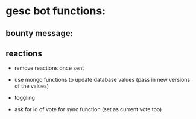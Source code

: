 # gesc bot functions:
## bounty message:
## reactions
- remove reactions once sent
- use mongo functions to update database values (pass in new versions of the values)

- toggling
- ask for id of vote for sync function (set as current vote too)